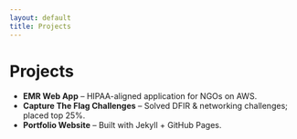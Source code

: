 ```yaml
---
layout: default
title: Projects
---
```


# Projects  

- **EMR Web App** – HIPAA-aligned application for NGOs on AWS.  
- **Capture The Flag Challenges** – Solved DFIR & networking challenges; placed top 25%.  
- **Portfolio Website** – Built with Jekyll + GitHub Pages.  